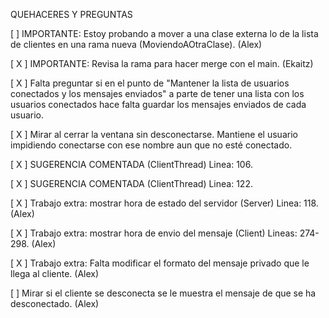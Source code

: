 QUEHACERES Y PREGUNTAS

[  ] IMPORTANTE: Estoy probando a mover a una clase externa lo de la lista de clientes en una rama nueva (MoviendoAOtraClase). (Alex)

[ X ] IMPORTANTE: Revisa la rama para hacer merge con el main. (Ekaitz)

[ X ] Falta preguntar si en el punto de "Mantener la lista de usuarios conectados y los mensajes enviados" a parte de tener una lista con los usuarios conectados hace falta guardar los mensajes enviados de cada usuario.

[ X ] Mirar al cerrar la ventana sin desconectarse. Mantiene el usuario impidiendo conectarse con ese nombre aun que no esté conectado.

[ X ] SUGERENCIA COMENTADA (ClientThread) Linea: 106.

[ X ] SUGERENCIA COMENTADA (ClientThread) Linea: 122.

[ X ] Trabajo extra: mostrar hora de estado del servidor (Server) Linea: 118. (Alex)

[ X ] Trabajo extra: mostrar hora de envio del mensaje (Client) Lineas: 274-298. (Alex)

[ X ] Trabajo extra: Falta modificar el formato del mensaje privado que le llega al cliente. (Alex)

[   ] Mirar si el cliente se desconecta se le muestra el mensaje de que se ha desconectado. (Alex)
